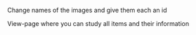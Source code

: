 Change names of the images and give them each an id

View-page where you can study all items and their information